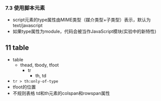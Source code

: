 


### 7.3 使用脚本元素
+ script元素的type属性由MIME类型（媒介类型+子类型）表示，默认为text/javascript
+ 如果type属性为module，代码会被当作JavaScript模块(实验中的新特性)

## 11 table
+ table 
  + thead, tbody, tfoot
    + tr
      + th, td
+ `tr > th:only-of-type`
+ tfoot的位置
+ 不规则表格 td和th元素的colspan和rowspan属性